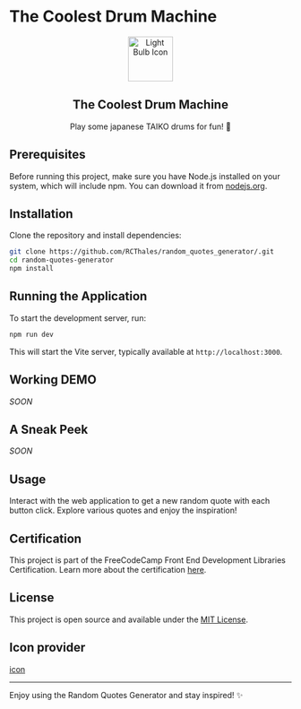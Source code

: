 # The Coolest Drum Machine

<div align="center">
    <img src="https://img.icons8.com/emoji/96/ogre.png" alt="Light Bulb Icon" width="80" height="80">
    <h2>The Coolest Drum Machine</h2>
    <p>Play some japanese TAIKO drums for fun! 🥁</p>
</div>


## Prerequisites

Before running this project, make sure you have Node.js installed on your system, which will include npm. You can download it from [nodejs.org](https://nodejs.org/).

## Installation

Clone the repository and install dependencies:

```bash
git clone https://github.com/RCThales/random_quotes_generator/.git
cd random-quotes-generator
npm install
```

## Running the Application

To start the development server, run:

```bash
npm run dev
```

This will start the Vite server, typically available at `http://localhost:3000`.

## Working DEMO  

*SOON*

## A Sneak Peek

*SOON*

## Usage

Interact with the web application to get a new random quote with each button click. Explore various quotes and enjoy the inspiration!

## Certification

This project is part of the FreeCodeCamp Front End Development Libraries Certification. Learn more about the certification [here](https://www.freecodecamp.org/learn/front-end-development-libraries).

## License

This project is open source and available under the [MIT License](LICENSE).

##  Icon provider

[icon](https://icons8.com/icon/lzobWf7fKN_V/ogre)

---

Enjoy using the Random Quotes Generator and stay inspired! ✨
